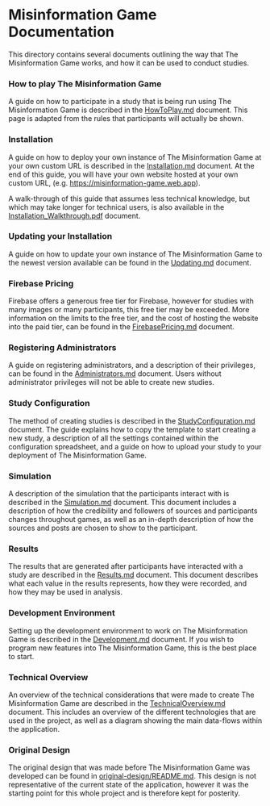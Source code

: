 # Misinformation Game Documentation
This directory contains several documents outlining the
way that The Misinformation Game works, and how it can
be used to conduct studies.

### How to play The Misinformation Game
A guide on how to participate in a study that is
being run using The Misinformation Game is described
in the [HowToPlay.md](HowToPlay.md) document. This
page is adapted from the rules that participants
will actually be shown.

### Installation
A guide on how to deploy your own instance of The
Misinformation Game at your own custom URL is
described in the [Installation.md](Installation.md)
document. At the end of this guide, you will have
your own website hosted at your own custom URL,
(e.g. https://misinformation-game.web.app).

A walk-through of this guide that assumes less
technical knowledge, but which may take longer
for technical users, is also available in the
[Installation_Walkthrough.pdf](Installation_Walkthrough.pdf)
document.

### Updating your Installation
A guide on how to update your own instance of The
Misinformation Game to the newest version available
can be found in the [Updating.md](Updating.md)
document.

### Firebase Pricing
Firebase offers a generous free tier for Firebase,
however for studies with many images or many participants,
this free tier may be exceeded. More information on
the limits to the free tier, and the cost of hosting the
website into the paid tier, can be found in the
[FirebasePricing.md](FirebasePricing.md) document.

### Registering Administrators
A guide on registering administrators, and a description
of their privileges, can be found in the
[Administrators.md](Administrators.md) document. Users
without administrator privileges will not be able to
create new studies.

### Study Configuration
The method of creating studies is described in the
[StudyConfiguration.md](StudyConfiguration.md) document.
The guide explains how to copy the template to start
creating a new study, a description of all the settings
contained within the configuration spreadsheet, and
a guide on how to upload your study to your deployment
of The Misinformation Game.

### Simulation
A description of the simulation that the participants
interact with is described in the
[Simulation.md](Simulation.md) document. This document
includes a description of how the credibility and
followers of sources and participants changes throughout
games, as well as an in-depth description of how the
sources and posts are chosen to show to the participant.

### Results
The results that are generated after participants have
interacted with a study are described in the
[Results.md](Results.md) document. This document
describes what each value in the results represents,
how they were recorded, and how they may be
used in analysis.

### Development Environment
Setting up the development environment to work on The
Misinformation Game is described in the
[Development.md](Development.md) document. If you wish
to program new features into The Misinformation Game,
this is the best place to start.

### Technical Overview
An overview of the technical considerations that were
made to create The Misinformation Game are described
in the [TechnicalOverview.md](TechnicalOverview.md)
document. This includes an overview of the different
technologies that are used in the project, as well as
a diagram showing the main data-flows within the application.

### Original Design
The original design that was made before The Misinformation
Game was developed can be found in
[original-design/README.md](original-design/README.md).
This design is not representative of the current state of
the application, however it was the starting point for
this whole project and is therefore kept for posterity.
